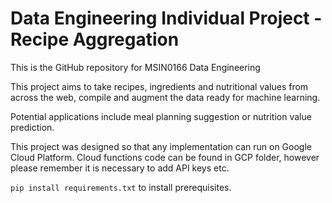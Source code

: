 # Data Engineering Individual Project - Recipe Aggregation

This is the GitHub repository for MSIN0166 Data Engineering

This project aims to take recipes, ingredients and nutritional values from across the web, compile and augment the data ready for machine learning.

Potential applications include meal planning suggestion or nutrition value prediction.

This project was designed so that any implementation can run on Google Cloud Platform. Cloud functions code can be found in GCP folder, however please remember it is necessary to add API keys etc.

```pip install requirements.txt``` to install prerequisites.
